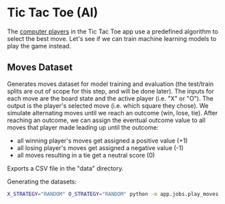 
# Tic Tac Toe (AI)

The [computer players](/app/player.py) in the Tic Tac Toe app use a predefined algorithm to select the best move. Let's see if we can train machine learning models to play the game instead.

## Moves Dataset

Generates moves dataset for model training and evaluation (the test/train splits are out of scope for this step, and will be done later). The inputs for each move are the board state and the active player (i.e. "X" or "O"). The output is the player's selected move (i.e. which square they chose). We simulate alternating moves until we reach an outcome (win, lose, tie). After reaching an outcome, we can assign the eventual outcome value to all moves that player made leading up until the outcome:
  + all winning player's moves get assigned a positive value (+1)
  + all losing player's moves get assigned a negative value (-1)
  + all moves resulting in a tie get a neutral score (0)

Exports a CSV file in the "data" directory.

Generating the datasets:

```sh
X_STRATEGY="RANDOM" O_STRATEGY="RANDOM" python -m app.jobs.play_moves
```
